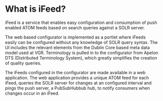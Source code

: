# What is iFeed? #
iFeed is a service that enables easy configuration and consumption of push enabled ATOM feeds based on search queries against a SOLR server.

The web based configurator is implemented as a portlet where iFeeds easily can be configured without any knowledge of SOLR query syntax. The UI includes the relevant elements from the Dublin Core based meta data model used at VGR. Terminology is pulled in to the configurator from Apelon DTS (Distributed Terminology System), which greatly simplifies the creation of quality queries.

The iFeeds configured in the configurator are made available in a web application. The web application provides a unique ATOM feed for each iFeed, queries the SOLR server for changes at an configured interval and pings the push server, a PubSubHubbub hub, to notify consumers when changes occur in an iFeed.